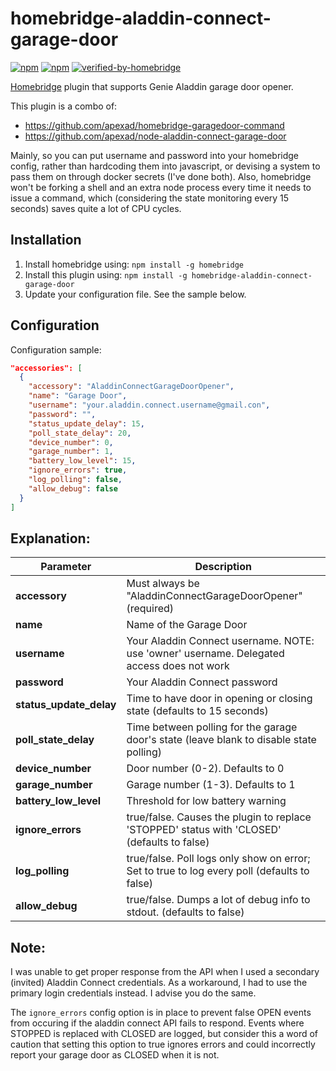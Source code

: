 # homebridge-aladdin-connect-garage-door
[![npm](https://badgen.net/npm/v/homebridge-aladdin-connect-garage-door)](https://www.npmjs.com/package/homebridge-aladdin-connect-garage-door)
[![npm](https://badgen.net/npm/dt/homebridge-aladdin-connect-garage-door)](https://www.npmjs.com/package/homebridge-aladdin-connect-garage-door)
[![verified-by-homebridge](https://badgen.net/badge/homebridge/verified/purple)](https://github.com/homebridge/homebridge/wiki/Verified-Plugins)

[Homebridge](https://github.com/homebridge/homebridge) plugin that supports Genie Aladdin garage door opener.

This plugin is a combo of:
- https://github.com/apexad/homebridge-garagedoor-command
- https://github.com/apexad/node-aladdin-connect-garage-door

Mainly, so you can put username and password into your homebridge config, rather than hardcoding them into javascript, or devising a system to pass them on through docker secrets (I've done both). Also, homebridge won't be forking a shell and an extra node process every time it needs to issue a command, which (considering the state monitoring every 15 seconds) saves quite a lot of CPU cycles. 

## Installation

1. Install homebridge using: `npm install -g homebridge`
2. Install this plugin using: `npm install -g homebridge-aladdin-connect-garage-door`
3. Update your configuration file. See the sample below.

## Configuration

Configuration sample:

```json
"accessories": [
  {
    "accessory": "AladdinConnectGarageDoorOpener",
    "name": "Garage Door",
    "username": "your.aladdin.connect.username@gmail.con",
    "password": "",
    "status_update_delay": 15,
    "poll_state_delay": 20,
    "device_number": 0,
    "garage_number": 1,
    "battery_low_level": 15,
    "ignore_errors": true,
    "log_polling": false,
    "allow_debug": false
  }
]

```
## Explanation:

Parameter               | Description
------------------------|------------
**accessory**           | Must always be "AladdinConnectGarageDoorOpener" (required)
**name**                | Name of the Garage Door
**username**            | Your Aladdin Connect username. NOTE: use 'owner' username. Delegated access does not work
**password**            | Your Aladdin Connect password
**status_update_delay** | Time to have door in opening or closing state (defaults to 15 seconds)
**poll_state_delay**    | Time between polling for the garage door's state (leave blank to disable state polling)
**device_number**	| Door number (0-2). Defaults to 0
**garage_number**	| Garage number (1-3). Defaults to 1
**battery_low_level**	| Threshold for low battery warning
**ignore_errors**	| true/false. Causes the plugin to replace 'STOPPED' status with 'CLOSED' (defaults to false)
**log_polling**         | true/false. Poll logs only show on error; Set to true to log every poll (defaults to false)
**allow_debug**         | true/false. Dumps a lot of debug info to stdout. (defaults to false)

## Note:

I was unable to get proper response from the API when I used a secondary (invited) Aladdin Connect credentials. As a workaround, I had to use the primary login credentials instead. I advise you do the same.

The `ignore_errors` config option is in place to prevent false OPEN events from occuring if the aladdin connect API fails to respond. Events where STOPPED is replaced with CLOSED are logged, but consider this a word of caution that setting this option to true ignores errors and could incorrectly report your garage door as CLOSED when it is not.
